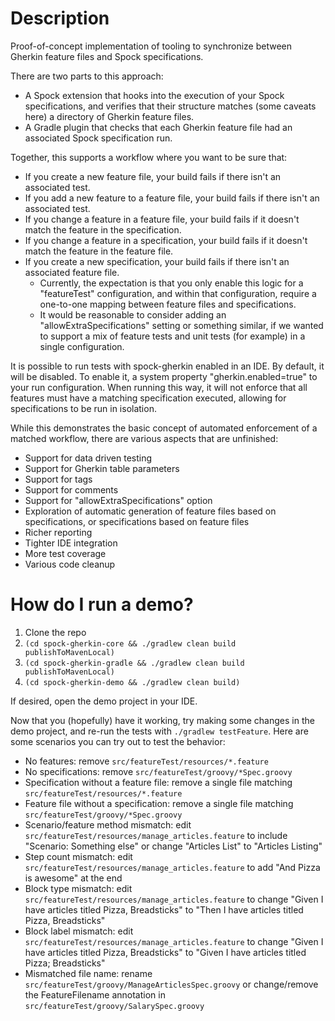 # Description

Proof-of-concept implementation of tooling to synchronize between Gherkin feature files and Spock specifications.

There are two parts to this approach:

* A Spock extension that hooks into the execution of your Spock specifications, and verifies that their structure matches (some caveats here) a directory of Gherkin feature files.
* A Gradle plugin that checks that each Gherkin feature file had an associated Spock specification run.

Together, this supports a workflow where you want to be sure that:

* If you create a new feature file, your build fails if there isn't an associated test.
* If you add a new feature to a feature file, your build fails if there isn't an associated test.
* If you change a feature in a feature file, your build fails if it doesn't match the feature in the specification.
* If you change a feature in a specification, your build fails if it doesn't match the feature in the feature file.
* If you create a new specification, your build fails if there isn't an associated feature file.
  * Currently, the expectation is that you only enable this logic for a "featureTest" configuration, and within that configuration, require a one-to-one mapping between feature files and specifications.
  * It would be reasonable to consider adding an "allowExtraSpecifications" setting or something similar, if we wanted to support a mix of feature tests and unit tests (for example) in a single configuration.

It is possible to run tests with spock-gherkin enabled in an IDE.  By default, it will be disabled.  To enable it, a system property "gherkin.enabled=true" to your run configuration.  When running this way, it will not enforce that all features must have a matching specification executed, allowing for specifications to be run in isolation.

While this demonstrates the basic concept of automated enforcement of a matched workflow, there are various aspects that are unfinished:

* Support for data driven testing
* Support for Gherkin table parameters
* Support for tags
* Support for comments
* Support for "allowExtraSpecifications" option
* Exploration of automatic generation of feature files based on specifications, or specifications based on feature files
* Richer reporting
* Tighter IDE integration
* More test coverage
* Various code cleanup

# How do I run a demo?

1. Clone the repo
2. `(cd spock-gherkin-core && ./gradlew clean build publishToMavenLocal)`
3. `(cd spock-gherkin-gradle && ./gradlew clean build publishToMavenLocal)`
4. `(cd spock-gherkin-demo && ./gradlew clean build)`

If desired, open the demo project in your IDE.

Now that you (hopefully) have it working, try making some changes in the demo project, and re-run the tests with `./gradlew testFeature`.  Here are some scenarios you can try out to test the behavior:

* No features: remove `src/featureTest/resources/*.feature`
* No specifications: remove `src/featureTest/groovy/*Spec.groovy`
* Specification without a feature file: remove a single file matching `src/featureTest/resources/*.feature`
* Feature file without a specification: remove a single file matching `src/featureTest/groovy/*Spec.groovy`
* Scenario/feature method mismatch: edit `src/featureTest/resources/manage_articles.feature` to include "Scenario: Something else" or change "Articles List" to "Articles Listing"
* Step count mismatch: edit `src/featureTest/resources/manage_articles.feature` to add "And Pizza is awesome" at the end
* Block type mismatch: edit `src/featureTest/resources/manage_articles.feature` to change "Given I have articles titled Pizza, Breadsticks" to "Then I have articles titled Pizza, Breadsticks"
* Block label mismatch: edit `src/featureTest/resources/manage_articles.feature` to change "Given I have articles titled Pizza, Breadsticks" to "Given I have articles titled Pizza; Breadsticks"
* Mismatched file name: rename `src/featureTest/groovy/ManageArticlesSpec.groovy` or change/remove the FeatureFilename annotation in `src/featureTest/groovy/SalarySpec.groovy`
